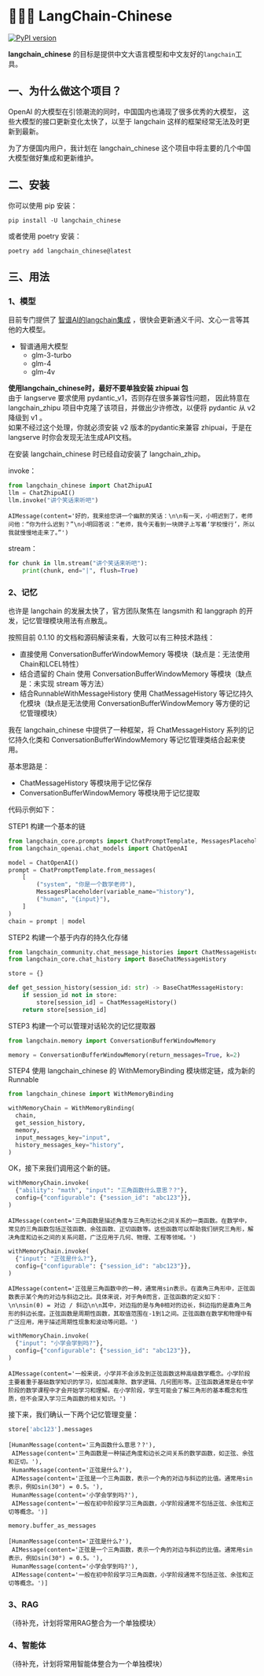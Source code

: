 # 🦜🇨🇳 LangChain-Chinese
[![PyPI version](https://img.shields.io/pypi/v/langchain_chinese.svg)](https://pypi.org/project/langchain_chinese/)

**langchain_chinese** 的目标是提供中文大语言模型和中文友好的`langchain`工具。

## 一、为什么做这个项目？
OpenAI 的大模型在引领潮流的同时，中国国内也涌现了很多优秀的大模型，
这些大模型的接口更新变化太快了，以至于 langchain 这样的框架经常无法及时更新到最新。

为了方便国内用户，我计划在 langchain_chinese 这个项目中将主要的几个中国大模型做好集成和更新维护。

## 二、安装

你可以使用 pip 安装：
```
pip install -U langchain_chinese
```

或者使用 poetry 安装：
```
poetry add langchain_chinese@latest
```

## 三、用法

### 1、模型

目前专门提供了 [智谱AI的langchain集成](https://github.com/arcstep/langchain_zhipuai) ，很快会更新通义千问、文心一言等其他的大模型。

- 智谱通用大模型
  - glm-3-turbo
  - glm-4
  - glm-4v

<div class="alert alert-warning">
<b>使用langchain_chinese时，最好不要单独安装 zhipuai 包</b><br>
由于 langserve 要求使用 pydantic_v1，否则存在很多兼容性问题，
因此特意在 langchain_zhipu 项目中克隆了该项目，并做出少许修改，以便将 pydantic 从 v2 降级到 v1 。<br>
如果不经过这个处理，你就必须安装 v2 版本的pydantic来兼容 zhipuai，于是在 langserve 时你会发现无法生成API文档。
</div>

在安装 langchain_chinese 时已经自动安装了 langchain_zhip。

invoke：
```python
from langchain_chinese import ChatZhipuAI
llm = ChatZhipuAI()
llm.invoke("讲个笑话来听吧")
```

```
AIMessage(content='好的，我来给您讲一个幽默的笑话：\n\n有一天，小明迟到了，老师问他：“你为什么迟到？”\n小明回答说：“老师，我今天看到一块牌子上写着‘学校慢行’，所以我就慢慢地走来了。”')
```

stream：
```python
for chunk in llm.stream("讲个笑话来听吧"):
    print(chunk, end="|", flush=True)
```

### 2、记忆

也许是 langchain 的发展太快了，官方团队聚焦在 langsmith 和 langgraph 的开发，记忆管理模块用法有点散乱。

按照目前 0.1.10 的文档和源码解读来看，大致可以有三种技术路线：

- 直接使用 ConversationBufferWindowMemory 等模块（缺点是：无法使用Chain和LCEL特性）
- 结合遗留的 Chain 使用 ConversationBufferWindowMemory 等模块（缺点是：未实现 stream 等方法）
- 结合RunnableWithMessageHistory 使用 ChatMessageHistory 等记忆持久化模块（缺点是无法使用 ConversationBufferWindowMemory 等方便的记忆管理模块）

我在 langchain_chinese 中提供了一种框架，将 ChatMessageHistory 系列的记忆持久化类和 ConversationBufferWindowMemory 等记忆管理类结合起来使用。

基本思路是：

- ChatMessageHistory 等模块用于记忆保存
- ConversationBufferWindowMemory 等模块用于记忆提取

代码示例如下：

STEP1 构建一个基本的链
```python
from langchain_core.prompts import ChatPromptTemplate, MessagesPlaceholder
from langchain_openai.chat_models import ChatOpenAI

model = ChatOpenAI()
prompt = ChatPromptTemplate.from_messages(
    [
        ("system", "你是一个数学老师"),
        MessagesPlaceholder(variable_name="history"),
        ("human", "{input}"),
    ]
)
chain = prompt | model
```

STEP2 构建一个基于内存的持久化存储

```python
from langchain_community.chat_message_histories import ChatMessageHistory
from langchain_core.chat_history import BaseChatMessageHistory

store = {}

def get_session_history(session_id: str) -> BaseChatMessageHistory:
    if session_id not in store:
        store[session_id] = ChatMessageHistory()
    return store[session_id]
```

STEP3 构建一个可以管理对话轮次的记忆提取器
```python
from langchain.memory import ConversationBufferWindowMemory

memory = ConversationBufferWindowMemory(return_messages=True, k=2)
```

STEP4 使用 langchain_chinese 的 WithMemoryBinding 模块绑定链，成为新的 Runnable
```python
from langchain_chinese import WithMemoryBinding

withMemoryChain = WithMemoryBinding(
  chain,
  get_session_history,
  memory,
  input_messages_key="input",
  history_messages_key="history",
)
```

OK，接下来我们调用这个新的链。
```python
withMemoryChain.invoke(
  {"ability": "math", "input": "三角函数什么意思？?"},
  config={"configurable": {"session_id": "abc123"}},
)
```

```
AIMessage(content='三角函数是描述角度与三角形边长之间关系的一类函数。在数学中，常见的三角函数包括正弦函数、余弦函数、正切函数等。这些函数可以帮助我们研究三角形，解决角度和边长之间的关系问题，广泛应用于几何、物理、工程等领域。')
```

```python
withMemoryChain.invoke(
  {"input": "正弦是什么?"},
  config={"configurable": {"session_id": "abc123"}},
)
```

```
AIMessage(content='正弦是三角函数中的一种，通常用sin表示。在直角三角形中，正弦函数表示某个角的对边与斜边之比。具体来说，对于角θ而言，正弦函数的定义如下：\n\nsin(θ) = 对边 / 斜边\n\n其中，对边指的是与角θ相对的边长，斜边指的是直角三角形的斜边长度。正弦函数是周期性函数，其取值范围在-1到1之间。正弦函数在数学和物理中有广泛应用，用于描述周期性现象和波动等问题。')
```

```python
withMemoryChain.invoke(
  {"input": "小学会学到吗?"},
  config={"configurable": {"session_id": "abc123"}},
)
```

```
AIMessage(content='一般来说，小学并不会涉及到正弦函数这种高级数学概念。小学阶段主要着重于基础数学知识的学习，如加减乘除、数学逻辑、几何图形等。正弦函数通常是在中学阶段的数学课程中才会开始学习和理解。在小学阶段，学生可能会了解三角形的基本概念和性质，但不会深入学习三角函数的相关知识。')
```

接下来，我们确认一下两个记忆管理变量：

```python
store['abc123'].messages
```

```
[HumanMessage(content='三角函数什么意思？?'),
 AIMessage(content='三角函数是一种描述角度和边长之间关系的数学函数，如正弦、余弦和正切。'),
 HumanMessage(content='正弦是什么?'),
 AIMessage(content='正弦是一个三角函数，表示一个角的对边与斜边的比值。通常用sin表示，例如sin(30°) = 0.5。'),
 HumanMessage(content='小学会学到吗?'),
 AIMessage(content='一般在初中阶段学习三角函数，小学阶段通常不包括正弦、余弦和正切等概念。')]
```

```python
memory.buffer_as_messages
```

```
[HumanMessage(content='正弦是什么?'),
 AIMessage(content='正弦是一个三角函数，表示一个角的对边与斜边的比值。通常用sin表示，例如sin(30°) = 0.5。'),
 HumanMessage(content='小学会学到吗?'),
 AIMessage(content='一般在初中阶段学习三角函数，小学阶段通常不包括正弦、余弦和正切等概念。')]
```

### 3、RAG

（待补充，计划将常用RAG整合为一个单独模块）

### 4、智能体

（待补充，计划将常用智能体整合为一个单独模块）
